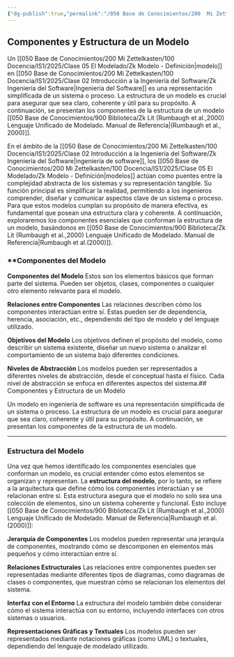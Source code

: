 ```yaml
---
{"dg-publish":true,"permalink":"/050 Base de Conocimientos/200  Mi Zettelkasten/100 Docencia/IS1/2025/Clase 05 El Modelado/Zk Componentes y Estructura de un Modelo/","tags":["digitalGarden"]}
---
```


## Componentes y Estructura de un Modelo

Un [[050 Base de Conocimientos/200  Mi Zettelkasten/100 Docencia/IS1/2025/Clase 05 El Modelado/Zk Modelo - Definición\|modelo]] en [[050 Base de Conocimientos/200  Mi Zettelkasten/100 Docencia/IS1/2025/Clase 02 Introducción a la Ingeniería del Software/Zk Ingeniería del Software\|Ingeniería del Software]] es una representación simplificada de un sistema o proceso. La estructura de un modelo es crucial para asegurar que sea claro, coherente y útil para su propósito. A continuación, se presentan los componentes de la estructura de un modelo [[050 Base de Conocimientos/900 Biblioteca/Zk Lit (Rumbaugh et al.,2000) Lenguaje Unificado de Modelado. Manual de Referencia\|(Rumbaugh et al., 2000)]].

En el ámbito de la [[050 Base de Conocimientos/200  Mi Zettelkasten/100 Docencia/IS1/2025/Clase 02 Introducción a la Ingeniería del Software/Zk Ingeniería del Software\|ingeniería de software]], los [[050 Base de Conocimientos/200  Mi Zettelkasten/100 Docencia/IS1/2025/Clase 05 El Modelado/Zk Modelo - Definición\|modelos]] actúan como puentes entre la complejidad abstracta de los sistemas y su representación tangible. Su función principal es simplificar la realidad, permitiendo a los ingenieros comprender, diseñar y comunicar aspectos clave de un sistema o proceso. Para que estos modelos cumplan su propósito de manera efectiva, es fundamental que posean una estructura clara y coherente. A continuación, exploraremos los componentes esenciales que conforman la estructura de un modelo, basándonos en [[050 Base de Conocimientos/900 Biblioteca/Zk Lit (Rumbaugh et al.,2000) Lenguaje Unificado de Modelado. Manual de Referencia\|Rumbaugh et al.(2000)]].

### **Componentes del Modelo

**Componentes del Modelo**
Estos son los elementos básicos que forman parte del sistema. Pueden ser objetos, clases, componentes o cualquier otro elemento relevante para el modelo.

**Relaciones entre Componentes**
Las relaciones describen cómo los componentes interactúan entre sí. Estas pueden ser de dependencia, herencia, asociación, etc., dependiendo del tipo de modelo y del lenguaje utilizado.

**Objetivos del Modelo**
Los objetivos definen el propósito del modelo, como describir un sistema existente, diseñar un nuevo sistema o analizar el comportamiento de un sistema bajo diferentes condiciones.

**Niveles de Abstracción**
Los modelos pueden ser representados a diferentes niveles de abstracción, desde el conceptual hasta el físico. Cada nivel de abstracción se enfoca en diferentes aspectos del sistema.## Componentes y Estructura de un Modelo

Un modelo en ingeniería de software es una representación simplificada de un sistema o proceso. La estructura de un modelo es crucial para asegurar que sea claro, coherente y útil para su propósito. A continuación, se presentan los componentes de la estructura de un modelo.

----
### **Estructura del Modelo**

Una vez que hemos identificado los componentes esenciales que conforman un modelo, es crucial entender cómo estos elementos se organizan y representan. La **estructura del modelo**, por lo tanto, se refiere a la arquitectura que define cómo los componentes interactúan y se relacionan entre sí. Esta estructura asegura que el modelo no solo sea una colección de elementos, sino un sistema coherente y funcional. Esto incluye  [[050 Base de Conocimientos/900 Biblioteca/Zk Lit (Rumbaugh et al.,2000) Lenguaje Unificado de Modelado. Manual de Referencia\|Rumbaugh et al.(2000)]]:

**Jerarquía de Componentes**
Los modelos pueden representar una jerarquía de componentes, mostrando cómo se descomponen en elementos más pequeños y cómo interactúan entre sí.

**Relaciones Estructurales**
Las relaciones entre componentes pueden ser representadas mediante diferentes tipos de diagramas, como diagramas de clases o componentes, que muestran cómo se relacionan los elementos del sistema.

**Interfaz con el Entorno**
La estructura del modelo también debe considerar cómo el sistema interactúa con su entorno, incluyendo interfaces con otros sistemas o usuarios.

**Representaciones Gráficas y Textuales**
Los modelos pueden ser representados mediante notaciones gráficas (como UML) o textuales, dependiendo del lenguaje de modelado utilizado.